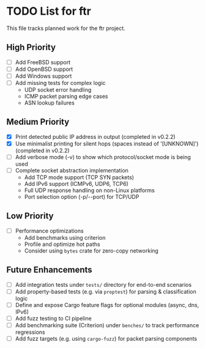 # TODO List for ftr

This file tracks planned work for the ftr project.

## High Priority

- [ ] Add FreeBSD support
- [ ] Add OpenBSD support  
- [ ] Add Windows support
- [ ] Add missing tests for complex logic
  - UDP socket error handling
  - ICMP packet parsing edge cases
  - ASN lookup failures

## Medium Priority

- [x] Print detected public IP address in output (completed in v0.2.2)
- [x] Use minimalist printing for silent hops (spaces instead of '[UNKNOWN]') (completed in v0.2.2)
- [ ] Add verbose mode (-v) to show which protocol/socket mode is being used
- [ ] Complete socket abstraction implementation
  - Add TCP mode support (TCP SYN packets)
  - Add IPv6 support (ICMPv6, UDP6, TCP6)
  - Full UDP response handling on non-Linux platforms
  - Port selection option (-p/--port) for TCP/UDP

## Low Priority

- [ ] Performance optimizations
  - Add benchmarks using criterion
  - Profile and optimize hot paths
  - Consider using `bytes` crate for zero-copy networking

## Future Enhancements

- [ ] Add integration tests under `tests/` directory for end-to-end scenarios
- [ ] Add property-based tests (e.g. via `proptest`) for parsing & classification logic
- [ ] Define and expose Cargo feature flags for optional modules (async, dns, IPv6)
- [ ] Add fuzz testing to CI pipeline
- [ ] Add benchmarking suite (Criterion) under `benches/` to track performance regressions
- [ ] Add fuzz targets (e.g. using `cargo-fuzz`) for packet parsing components